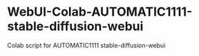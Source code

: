 # WebUI-Colab-AUTOMATIC1111-stable-diffusion-webui
Colab script for AUTOMATIC1111 stable-diffusion-webui
